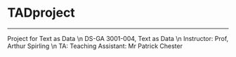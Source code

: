 # TADproject
-------

Project for Text as Data \n
DS-GA 3001-004, Text as Data \n
Instructor: Prof, Arthur Spirling  \n
TA: Teaching Assistant: Mr Patrick Chester
